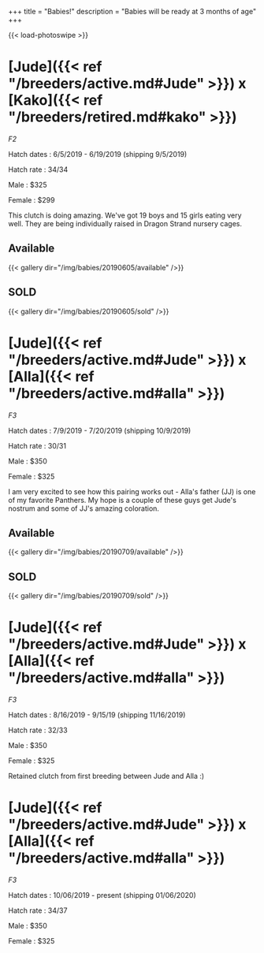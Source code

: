 +++
title = "Babies!"
description = "Babies will be ready at 3 months of age"
+++

{{< load-photoswipe >}}

# [Jude]({{< ref "/breeders/active.md#Jude" >}}) x [Kako]({{< ref "/breeders/retired.md#kako" >}}) 
*F2*

Hatch dates
: 6/5/2019 - 6/19/2019 (shipping 9/5/2019)

Hatch rate
: 34/34

Male
: $325

Female
: $299

This clutch is doing amazing. We've got 19 boys and 15 girls eating very well. They are being individually raised in Dragon Strand nursery cages.

## Available
{{< gallery dir="/img/babies/20190605/available" />}}

## SOLD
{{< gallery dir="/img/babies/20190605/sold" />}}

# [Jude]({{< ref "/breeders/active.md#Jude" >}}) x [Alla]({{< ref "/breeders/active.md#alla" >}})
*F3*

Hatch dates
: 7/9/2019 - 7/20/2019 (shipping 10/9/2019)

Hatch rate
: 30/31

Male
: $350

Female
: $325

I am very excited to see how this pairing works out - Alla's father (JJ) is one of my favorite Panthers. My hope is a couple of these guys get Jude's nostrum and some of JJ's amazing coloration.

## Available
{{< gallery dir="/img/babies/20190709/available" />}}

## SOLD
{{< gallery dir="/img/babies/20190709/sold" />}}

# [Jude]({{< ref "/breeders/active.md#Jude" >}}) x [Alla]({{< ref "/breeders/active.md#alla" >}})
*F3*

Hatch dates
: 8/16/2019 - 9/15/19 (shipping 11/16/2019)

Hatch rate
: 32/33

Male
: $350

Female
: $325

Retained clutch from first breeding between Jude and Alla :)

# [Jude]({{< ref "/breeders/active.md#Jude" >}}) x [Alla]({{< ref "/breeders/active.md#alla" >}})
*F3*

Hatch dates
: 10/06/2019 - present (shipping 01/06/2020)

Hatch rate
: 34/37

Male
: $350

Female
: $325


